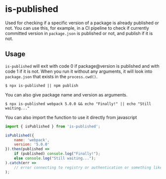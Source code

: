 # is-published

Used for checking if a specific version of a package is already published or
not. You can use this, for example, in a CI pipeline to check if currently
committed version in `package.json` is published or not, and publish if it is
not.

## Usage

`is-published` will exit with code 0 if package@version is published and with
code 1 if it is not. When you run it without any arguments, it will look into
`package.json` that exists in the `process.cwd()`.

```
$ npx is-published || npm publish
```

You can also give package name and version as arguments.

```
$ npx is-published webpack 5.0.0 && echo "Finally!" || echo "Still waiting..."
```

You can also import the function to use it directly from javascript

```js
import { isPublished } from 'is-published';

isPublished({
    name: 'webpack',
    version: '5.0.0'
}).then(published =>
    if (published) console.log("Finally!");
    else console.log("Still waiting...");
).catch(err =>
    // error connecting to registry or authentication or something like that
);
```
